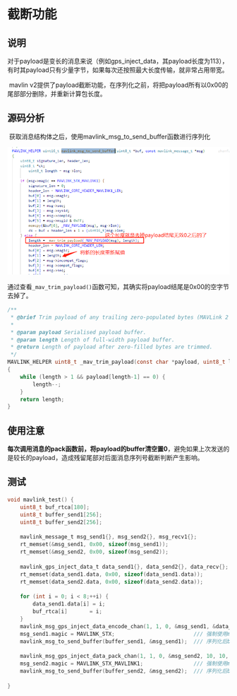 # 截断功能

## 说明

​		对于payload是变长的消息来说（例如gps_inject_data，其payload长度为113），有时其payload只有少量字节，如果每次还按照最大长度传输，就非常占用带宽。

​		mavlin v2提供了payload截断功能，在序列化之前，将把payload所有以0x00的尾部部分删除，并重新计算包长度。

## 源码分析

​		获取消息结构体之后，使用mavlink_msg_to_send_buffer函数进行序列化

![image-20230910140128702](imgs\image-20230910140128702.png)



​		通过查看`_mav_trim_payload()`函数可知，其确实将payload结尾是0x00的空字节去掉了。

```c
/**
 * @brief Trim payload of any trailing zero-populated bytes (MAVLink 2 only).
 *
 * @param payload Serialised payload buffer.
 * @param length Length of full-width payload buffer.
 * @return Length of payload after zero-filled bytes are trimmed.
 */
MAVLINK_HELPER uint8_t _mav_trim_payload(const char *payload, uint8_t length)
{
	while (length > 1 && payload[length-1] == 0) {
		length--;
	}
	return length;
}
```

## 使用注意

​		**每次调用消息的pack函数前，将payload的buffer清空置0**，避免如果上次发送的是较长的payload，造成残留尾部对后面消息序列号截断判断产生影响。

## 测试

```c
void mavlink_test() {
    uint8_t buf_rtca[180];
    uint8_t buffer_send1[256];
    uint8_t buffer_send2[256];

    mavlink_message_t msg_send1{}, msg_send2{}, msg_recv1{};
    rt_memset(&msg_send1, 0x00, sizeof(msg_send1));
    rt_memset(&msg_send2, 0x00, sizeof(msg_send2));

    mavlink_gps_inject_data_t data_send1{}, data_send2{}, data_recv{};
    rt_memset(data_send1.data, 0x00, sizeof(data_send1.data));
    rt_memset(data_send2.data, 0x00, sizeof(data_send2.data));

    for (int i = 0; i < 8;++i) {
        data_send1.data[i] = i;
        buf_rtca[i]       = i;
    }
    mavlink_msg_gps_inject_data_encode_chan(1, 1, 0, &msg_send1, &data_send1);
    msg_send1.magic = MAVLINK_STX;                         /// 强制使用mavlink v2
    mavlink_msg_to_send_buffer(buffer_send1, &msg_send1);  /// 序列化后buffer[1]=payload_len=11

    mavlink_msg_gps_inject_data_pack_chan(1, 1, 0, &msg_send2, 10, 10, 8, buf_rtca);
    msg_send2.magic = MAVLINK_STX_MAVLINK1;                /// 强制使用mavlink v1
    mavlink_msg_to_send_buffer(buffer_send2, &msg_send2);  /// 序列化后buffer[1]=payload_len=113
    
}
```

